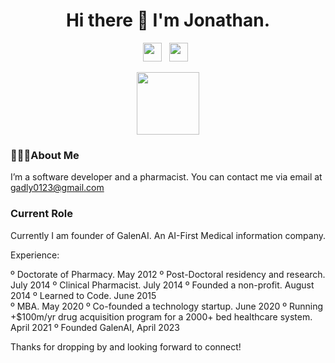 <h1 align= 'center'> Hi there 👋 I'm Jonathan. </h1>
</p>
<p align='center'>
<a href="mailto:gadly0123@gmail.com"><img height="30" src="https://raw.githubusercontent.com/iansmathew/iansmathew/master/assets/icon_email.png"></a>&nbsp;&nbsp;
<a href="https://twitter.com/Jonathan_Adly_"><img height="30" src="https://raw.githubusercontent.com/iansmathew/iansmathew/master/assets/icon_twitter.png"></a>&nbsp;&nbsp;
</p>

<p align='center'>
<a href="https://jonathanadly.com"><kbd><img height="100" src="https://jonathanadly.com/static/jonathan.jpeg"></kbd> </a>


### 🙋🏽‍♂️About Me
I’m a software developer and a pharmacist. You can contact me via email at gadly0123@gmail.com


### Current Role

Currently I am founder of GalenAI. An AI-First Medical information company.

Experience:

º Doctorate of Pharmacy. May 2012 
º Post-Doctoral residency and research. July 2014
º Clinical Pharmacist. July 2014 
º Founded a non-profit. August 2014
º Learned to Code. June 2015  
º MBA. May 2020 
º Co-founded a technology startup.  June 2020 
º Running +$100m/yr drug acquisition program for a 2000+ bed healthcare system. April 2021
º Founded GalenAI, April 2023


Thanks for dropping by and looking forward to connect!
